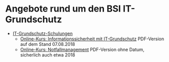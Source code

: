 # Angebote rund um den BSI IT-Grundschutz
- [IT-Grundschutz-Schulungen](https://www.bsi.bund.de/DE/Themen/Unternehmen-und-Organisationen/Standards-und-Zertifizierung/IT-Grundschutz/Zertifizierte-Informationssicherheit/IT-Grundschutzschulung/it-grundschutzschulung_node.html)
  - [Online-Kurs: Informationssicherheit mit IT-Grundschutz](https://www.bsi.bund.de/DE/Themen/Unternehmen-und-Organisationen/Standards-und-Zertifizierung/IT-Grundschutz/Zertifizierte-Informationssicherheit/IT-Grundschutzschulung/Online-Kurs-IT-Grundschutz/Lektion_1_Einstieg/Lektion_1_node.html) PDF-Version auf dem Stand 07.08.2018
  - [Online-Kurs: Notfallmanagement](https://www.bsi.bund.de/DE/Themen/Unternehmen-und-Organisationen/Standards-und-Zertifizierung/IT-Grundschutz/Zertifizierte-Informationssicherheit/IT-Grundschutzschulung/Online-Kurs-Notfallmanagement/0_Startseite/StartseiteWebkurs_node.html) PDF-Version ohne Datum, sicherlich auch etwa 2018
